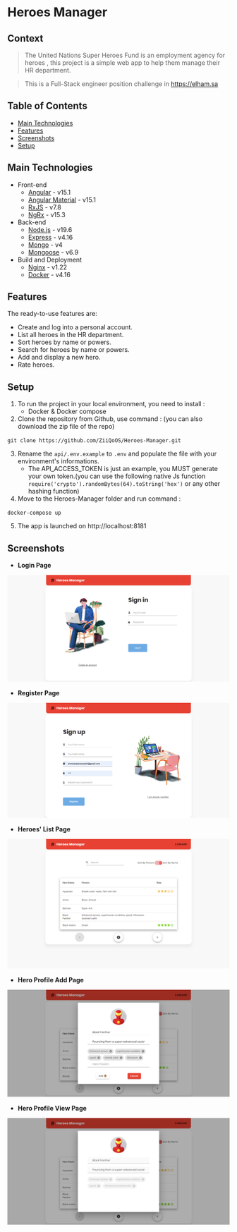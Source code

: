 # Heroes Manager
## Context

> The United Nations Super Heroes Fund is an employment agency for heroes , this project is a simple web app to help them manage their HR department.

> This is a Full-Stack engineer position challenge in https://elham.sa

## Table of Contents
* [Main Technologies](#technologies-used)
* [Features](#features)
* [Screenshots](#screenshots)
* [Setup](#setup)


## Main Technologies
- Front-end
  - [Angular](https://angular.io/) - v15.1
  - [Angular Material](https://material.angular.io/) - v15.1
  - [RxJS](https://rxjs.dev/) - v7.8
  - [NgRx](https://ngrx.io/) - v15.3
- Back-end
  - [Node.js](https://nodejs.org/) - v19.6
  - [Express](https://expressjs.com/) - v4.16
  - [Mongo](https://www.mongodb.com/) - v4
  - [Mongoose](https://expressjs.com/) - v6.9
- Build and Deployment
  - [Nginx](https://www.nginx.com/) - v1.22
  - [Docker](https://www.docker.com/) - v4.16

## Features
The ready-to-use features are:
- Create and log into a personal account.
- List all heroes in the HR department.
- Sort heroes by name or powers.
- Search for heroes by name or powers.
- Add and display a new hero.
- Rate heroes.

## Setup
1. To run the project in your local environment, you need to install :
    - Docker & Docker compose
2. Clone the repository from Github, use command : (you can also download the zip file of the repo)

`git clone https://github.com/ZiiQoOS/Heroes-Manager.git`

3. Rename the `api/.env.example` to `.env` and populate the file with your environment's informations. 
    - The API_ACCESS_TOKEN is just an example, you MUST generate your own token.(you can use the following native Js function `require('crypto').randomBytes(64).toString('hex')` or any other hashing function)
4. Move to the Heroes-Manager folder and run command : 

`docker-compose up`

5. The app is launched on http://localhost:8181
## Screenshots
- **Login Page**

![Example screenshot](./screenshots/User%20Login.png)
- **Register Page**

![Example screenshot](./screenshots/User%20Register.png)
- **Heroes' List Page**

![Example screenshot](./screenshots/Hero%20List.png)

- **Hero Profile Add Page**  

![Example screenshot](./screenshots/Hero%20Add.png)

- **Hero Profile View Page**

![Example screenshot](./screenshots/Hero%20View.png)